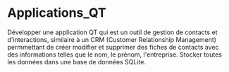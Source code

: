 # Applications_QT
Développer une application QT qui est un outil de gestion de contacts et d'interactions, similaire à un CRM (Customer Relationship Management) permmettant de créer  modifier et supprimer des fiches de contacts avec des informations telles que le nom, le prénom, l'entreprise. Stocker toutes les données dans une base de données SQLite. 
